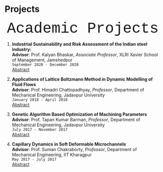 # Projects

<p align="center">
<font size="7"> <span style="font-family:Courier New;">Academic Projects</span> </font><br/>
</p>

1. **Industrial Sustainability and Risk Assessment of the Indian steel industry:**<br/>
**Advisor**: Prof. Kalyan Bhaskar, *Associate Professor*, XLRI Xavier School of Management, Jamshedpur<br/>
`September 2020 - December 2020`<br/>
[Abstract](dissertation.md)<br/>

2. **Applications of Lattice Boltzmann Method in Dynamic Modelling of Fluid Flows**<br/>
**Advisor**: Prof. Himadri Chattopadhyay, *Professor*, Department of Mechanical Engineering, Jadavpur University<br/>
`January 2018 - April 2018`<br/>
[Abstract](lbm.md)<br/>

3. **Genetic Algorithm Based Optimization of Machining Parameters**<br/>
**Advisor**: Prof. Tapan Kumar Barman, *Professor*, Department of Mechanical Engineering, Jadavpur University<br/>
`July 2017 - November 2017`<br/>
[Abstract](ga.md)<br/>


4. **Capillary Dynamics in Soft Deformable Microchannels**<br/>
**Advisor**: Prof. Suman Chakraborty, *Professor*, Department of Mechanical Engineering, IIT Kharagpur<br/>
`May 2017 - July 2017`<br/>
[Abstract](capillarydynamics.md)<br/>

